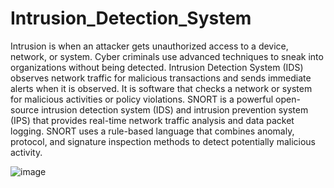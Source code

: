 # Intrusion_Detection_System
Intrusion is when an attacker gets unauthorized access to a device, network, or system. Cyber criminals use advanced techniques to sneak into organizations without being detected.  Intrusion Detection System (IDS) observes network traffic for malicious transactions and sends immediate alerts when it is observed. It is software that checks a network or system for malicious activities or policy violations.
SNORT is a powerful open-source intrusion detection system (IDS) and intrusion prevention system (IPS) that provides real-time network traffic analysis and data packet logging. SNORT uses a rule-based language that combines anomaly, protocol, and signature inspection methods to detect potentially malicious activity.


![image](https://github.com/user-attachments/assets/35dda460-7a4d-4f6f-85e8-ebfe6229ddca)
